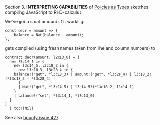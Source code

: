 Section 3. **INTERPRETING CAPABILITIES** of [Policies as Types](https://arxiv.org/pdf/1307.7766.pdf)
sketches compiling JavaScript to RHO-calculus.

We've got a small amount of it working:

```
const decr = amount => {
    balance = Nat(balance - amount);
};
```

gets compiled (using fresh names taken from line and column numbers) to

```
contract decr(amount, l2c13_0) = {
  new l3c14_1 in {
    new l3c14_5, l3c18_2 in {
      new l3c18_3, l3c28_4 in {
	balance!("get", *l3c18_3) | amount!("get", *l3c28_4) | l3c18_2!(*l3c18_3 - *l3c28_4)
      }
      | Nat!("get", *l3c14_5) | l3c14_5!(*l3c18_2, l3c14_1)
    }
    | balance!("set", *l3c14_1, *l2c13_0)
  }
}
  | top!(Nil)
```

See also [bounty issue 427](https://github.com/rchain/bounties/issues/427).